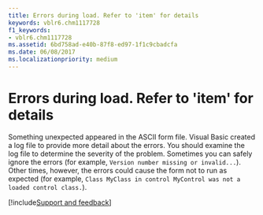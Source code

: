 ```yaml
---
title: Errors during load. Refer to 'item' for details
keywords: vblr6.chm1117728
f1_keywords:
- vblr6.chm1117728
ms.assetid: 6bd758ad-e40b-87f8-ed97-1f1c9cbadcfa
ms.date: 06/08/2017
ms.localizationpriority: medium
---
```



# Errors during load. Refer to 'item' for details

Something unexpected appeared in the ASCII form file. Visual Basic created a log file to provide more detail about the errors. You should examine the log file to determine the severity of the problem. Sometimes you can safely ignore the errors (for example, `Version number missing or invalid...`). Other times, however, the errors could cause the form not to run as expected (for example, `Class MyClass in control MyControl was not a loaded control class.`).

[!include[Support and feedback](~/includes/feedback-boilerplate.md)]